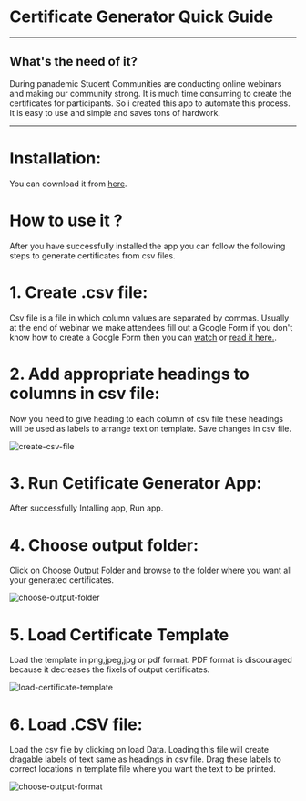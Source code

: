 # Certificate Generator Quick Guide
***

## What's the need of it?
During panademic Student Communities are conducting online webinars and making our community strong. It is much time consuming 
to create the certificates for participants. So i created this app to automate this process. It is easy to use and simple and 
saves tons of hardwork.

---

# Installation:
You can download it from [here](https://certificate-generator.github.io/).

# How to use it ?

After you have successfully installed the app you can follow the following steps to generate certificates from csv files.

# 1. Create .csv file:

Csv file is a file in which column values are separated by commas. Usually at the end of webinar we make attendees fill out a Google Form if you don't know how to create a Google Form then you can [watch](https://www.youtube.com/watch?v=fhA1A5T-Zc8) or [read it here.](https://support.google.com/docs/answer/6281888?co=GENIE.Platform%3DDesktop&hl=en).

# 2. Add appropriate headings to columns in csv file:
Now you need to give heading to each column of csv file these headings will be used as labels to arrange text on template. Save changes in csv file.

![create-csv-file](https://user-images.githubusercontent.com/53839118/117309125-95b89d00-ae9b-11eb-8833-103b2f5ae966.gif)

# 3. Run Cetificate Generator App:

After successfully Intalling app, Run app.

# 4. Choose output folder:

Click on Choose Output Folder and browse to the folder where you want all your generated certificates.



![choose-output-folder](https://user-images.githubusercontent.com/53839118/117347135-2013f780-aec2-11eb-8b5a-ce6446573ebb.gif)



# 5. Load Certificate Template

Load the template in png,jpeg,jpg or pdf format. PDF format is discouraged because it decreases the fixels of output certificates.




![load-certificate-template](https://user-images.githubusercontent.com/53839118/117346673-7f253c80-aec1-11eb-9d89-57b681d1e168.gif)



# 6. Load .CSV file:

Load the csv file by clicking on load Data. Loading this file will create dragable labels of text same as headings in csv file.
Drag these labels to correct locations in template file where you want the text to be printed.

![choose-output-format](https://user-images.githubusercontent.com/53839118/117346966-e3480080-aec1-11eb-8c7f-9ace0d5315eb.gif)
